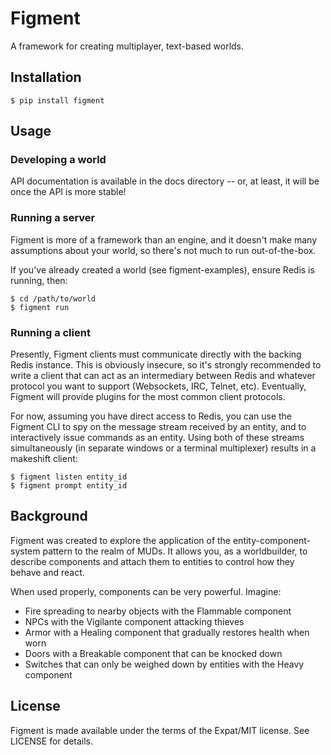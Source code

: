 # Figment

A framework for creating multiplayer, text-based worlds.

## Installation

    $ pip install figment

## Usage

### Developing a world

API documentation is available in the docs directory -- or, at least, it will
be once the API is more stable!

### Running a server

Figment is more of a framework than an engine, and it doesn't make many
assumptions about your world, so there's not much to run out-of-the-box.

If you've already created a world (see figment-examples), ensure Redis is
running, then:

    $ cd /path/to/world
    $ figment run

### Running a client

Presently, Figment clients must communicate directly with the backing Redis
instance. This is obviously insecure, so it's strongly recommended to write a
client that can act as an intermediary between Redis and whatever protocol you
want to support (Websockets, IRC, Telnet, etc). Eventually, Figment will
provide plugins for the most common client protocols.

For now, assuming you have direct access to Redis, you can use the Figment CLI
to spy on the message stream received by an entity, and to interactively issue
commands as an entity. Using both of these streams simultaneously (in separate
windows or a terminal multiplexer) results in a makeshift client:

    $ figment listen entity_id
    $ figment prompt entity_id

## Background

Figment was created to explore the application of the entity-component-system
pattern to the realm of MUDs. It allows you, as a worldbuilder, to describe
components and attach them to entities to control how they behave and react.

When used properly, components can be very powerful. Imagine:

* Fire spreading to nearby objects with the Flammable component
* NPCs with the Vigilante component attacking thieves
* Armor with a Healing component that gradually restores health when worn
* Doors with a Breakable component that can be knocked down
* Switches that can only be weighed down by entities with the Heavy component

## License

Figment is made available under the terms of the Expat/MIT license. See LICENSE
for details.
